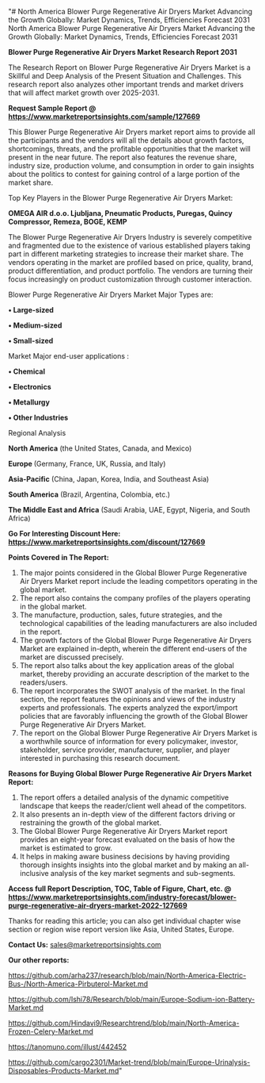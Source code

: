 "# North America Blower Purge Regenerative Air Dryers Market Advancing the Growth Globally: Market Dynamics, Trends, Efficiencies Forecast 2031
North America Blower Purge Regenerative Air Dryers Market Advancing the Growth Globally: Market Dynamics, Trends, Efficiencies Forecast 2031

<strong>Blower Purge Regenerative Air Dryers Market Research Report 2031</strong>

The Research Report on Blower Purge Regenerative Air Dryers Market is a Skillful and Deep Analysis of the Present Situation and Challenges. This research report also analyzes other important trends and market drivers that will affect market growth over 2025-2031.

<strong>Request Sample Report @ <a href=https://www.marketreportsinsights.com/sample/127669>https://www.marketreportsinsights.com/sample/127669</a></strong>

This Blower Purge Regenerative Air Dryers market report aims to provide all the participants and the vendors will all the details about growth factors, shortcomings, threats, and the profitable opportunities that the market will present in the near future. The report also features the revenue share, industry size, production volume, and consumption in order to gain insights about the politics to contest for gaining control of a large portion of the market share.

Top Key Players in the Blower Purge Regenerative Air Dryers Market:

<strong>OMEGA AIR d.o.o. Ljubljana, Pneumatic Products, Puregas, Quincy Compressor, Remeza, BOGE, KEMP</strong>

The Blower Purge Regenerative Air Dryers Industry is severely competitive and fragmented due to the existence of various established players taking part in different marketing strategies to increase their market share. The vendors operating in the market are profiled based on price, quality, brand, product differentiation, and product portfolio. The vendors are turning their focus increasingly on product customization through customer interaction.

Blower Purge Regenerative Air Dryers Market Major Types are:

<strong>• Large-sized

• Medium-sized

• Small-sized</strong>

Market Major end-user applications :

<strong>• Chemical

• Electronics

• Metallurgy

• Other Industries</strong>

Regional Analysis

</u><strong><b>North America</b></strong> (the United States, Canada, and Mexico)

<strong><b>Europe </b></strong>(Germany, France, UK, Russia, and Italy)

<strong><b>Asia-Pacific</b></strong> (China, Japan, Korea, India, and Southeast Asia)

<strong><b>South America</b></strong> (Brazil, Argentina, Colombia, etc.)

<strong><b>The Middle East and Africa</b></strong> (Saudi Arabia, UAE, Egypt, Nigeria, and South Africa)

<strong>Go For Interesting Discount Here: <a href=https://www.marketreportsinsights.com/discount/127669>https://www.marketreportsinsights.com/discount/127669</a></strong>

<strong>Points Covered in The Report:</strong>
<ol>
  <li>The major points considered in the Global Blower Purge Regenerative Air Dryers Market report include the leading competitors operating in the global market.</li>
  <li>The report also contains the company profiles of the players operating in the global market.</li>
  <li>The manufacture, production, sales, future strategies, and the technological capabilities of the leading manufacturers are also included in the report.</li>
  <li>The growth factors of the Global Blower Purge Regenerative Air Dryers Market are explained in-depth, wherein the different end-users of the market are discussed precisely.</li>
  <li>The report also talks about the key application areas of the global market, thereby providing an accurate description of the market to the readers/users.</li>
  <li>The report incorporates the SWOT analysis of the market. In the final section, the report features the opinions and views of the industry experts and professionals. The experts analyzed the export/import policies that are favorably influencing the growth of the Global Blower Purge Regenerative Air Dryers Market.</li>
  <li>The report on the Global Blower Purge Regenerative Air Dryers Market is a worthwhile source of information for every policymaker, investor, stakeholder, service provider, manufacturer, supplier, and player interested in purchasing this research document.</li>
</ol>
<strong>Reasons for Buying Global Blower Purge Regenerative Air Dryers Market Report:</strong>

<ol>
  <li>The report offers a detailed analysis of the dynamic competitive landscape that keeps the reader/client well ahead of the competitors.</li>
  <li>It also presents an in-depth view of the different factors driving or restraining the growth of the global market.</li>
  <li>The Global Blower Purge Regenerative Air Dryers Market report provides an eight-year forecast evaluated on the basis of how the market is estimated to grow.</li>
  <li>It helps in making aware business decisions by having providing thorough insights insights into the global market and by making an all-inclusive analysis of the key market segments and sub-segments.</li>
</ol>
<strong>Access full Report Description, TOC, Table of Figure, Chart, etc. @ <a href=https://www.marketreportsinsights.com/industry-forecast/blower-purge-regenerative-air-dryers-market-2022-127669>https://www.marketreportsinsights.com/industry-forecast/blower-purge-regenerative-air-dryers-market-2022-127669</a></strong>


Thanks for reading this article; you can also get individual chapter wise section or region wise report version like Asia, United States, Europe.

<strong>Contact Us:</strong>
sales@marketreportsinsights.com

<strong>Our other reports:</strong>

<a href=https://github.com/arha237/research/blob/main/North-America-Electric-Bus-/North-America-Pirbuterol-Market.md>https://github.com/arha237/research/blob/main/North-America-Electric-Bus-/North-America-Pirbuterol-Market.md</a>

<a href=https://github.com/Ishi78/Research/blob/main/Europe-Sodium-ion-Battery-Market.md>https://github.com/Ishi78/Research/blob/main/Europe-Sodium-ion-Battery-Market.md</a>

<a href=https://github.com/Hindavi9/Researchtrend/blob/main/North-America-Frozen-Celery-Market.md>https://github.com/Hindavi9/Researchtrend/blob/main/North-America-Frozen-Celery-Market.md</a>

<a href=https://tanomuno.com/illust/442452>https://tanomuno.com/illust/442452</a>

<a href=https://github.com/cargo2301/Market-trend/blob/main/Europe-Urinalysis-Disposables-Products-Market.md>https://github.com/cargo2301/Market-trend/blob/main/Europe-Urinalysis-Disposables-Products-Market.md</a>"
